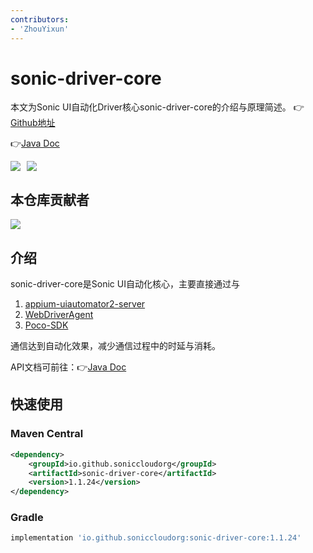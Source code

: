 ```yaml
---
contributors:
- 'ZhouYixun'
---
```


# sonic-driver-core

本文为Sonic UI自动化Driver核心sonic-driver-core的介绍与原理简述。 👉[Github地址](https://github.com/SonicCloudOrg/sonic-driver-core) 

👉[Java Doc](https://s01.oss.sonatype.org/service/local/repositories/releases/archive/io/github/soniccloudorg/sonic-driver-core/1.1.24/sonic-driver-core-1.1.24-javadoc.jar/!/index.html)

<div style="display: flex">
<img src="https://img.shields.io/github/stars/SonicCloudOrg/sonic-driver-core?style=social">
<img style="margin-left:10px" src="https://img.shields.io/github/forks/SonicCloudOrg/sonic-driver-core?style=social">
</div>

## 本仓库贡献者

<a href="https://github.com/SonicCloudOrg/sonic-driver-core/graphs/contributors">
  <img src="https://contrib.rocks/image?repo=SonicCloudOrg/sonic-driver-core" />
</a>

## 介绍

sonic-driver-core是Sonic UI自动化核心，主要直接通过与 

1. [appium-uiautomator2-server](https://github.com/SonicCloudOrg/sonic-appium-uiautomator2-server) 
2. [WebDriverAgent](https://github.com/SonicCloudOrg/sonic-ios-wda) 
3. [Poco-SDK](https://github.com/SonicCloudOrg/sonic-sdk-poco) 

通信达到自动化效果，减少通信过程中的时延与消耗。

API文档可前往：👉[Java Doc](https://s01.oss.sonatype.org/service/local/repositories/releases/archive/io/github/soniccloudorg/sonic-driver-core/1.1.24/sonic-driver-core-1.1.24-javadoc.jar/!/index.html)

## 快速使用

### Maven Central

```xml
<dependency>
    <groupId>io.github.soniccloudorg</groupId>
    <artifactId>sonic-driver-core</artifactId>
    <version>1.1.24</version>
</dependency>
```

### Gradle

```groovy
implementation 'io.github.soniccloudorg:sonic-driver-core:1.1.24'
```


